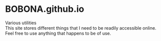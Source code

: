 # BOBONA.github.io
Various utilities  
This site stores different things that I need to be readily accessible online. Feel free to use anything that happens to be of use.
